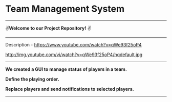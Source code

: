 # **Team Management System**

---

✌**Welcome to our Project Repository!** ✌

---

Description - https://www.youtube.com/watch?v=qWe93f25oP4

http://img.youtube.com/vi/watch?v=qWe93f25oP4/hqdefault.jpg

---

**We created a GUI to manage status of players in a team.**

**Define the playing order.**

**Replace players and send notifications to selected players.**

---
